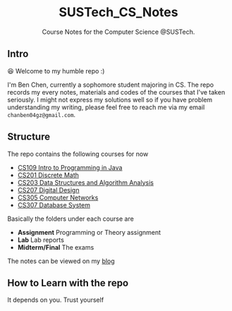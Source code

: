 <div align="center">

# SUSTech_CS_Notes

Course Notes for the Computer Science @SUSTech.

</div>

## Intro

:laughing: Welcome to my humble repo :)

I'm Ben Chen, currently a sophomore student majoring in CS. The repo records my every notes, materials and codes of the courses that I've taken seriously. I might not express my solutions well so if you have problem understanding my writing, please feel free to reach me via my email `chanben04gz@gmail.com`.

## Structure

The repo contains the following courses for now
- [CS109 Intro to Programming in Java](./CS109_Intro2Programming_in_Java)
- [CS201 Discrete Math](./CS201_Discrete_Math)
- [CS203 Data Structures and Algorithm Analysis](./CS203_Data_Structures_and_Algorithm_Analysis)
- [CS207 Digital Design](./CS207_Digital_Design)
- [CS305 Computer Networks](./CS305_Computer_Networks)
- [CS307 Database System](./CS307_Database_System)

Basically the folders under each course are
- **Assignment** Programming or Theory assignment
- **Lab** Lab reports
- **Midterm/Final** The exams

The notes can be viewed on my [blog](https://bigbens.me)

## How to Learn with the repo
It depends on you. Trust yourself
